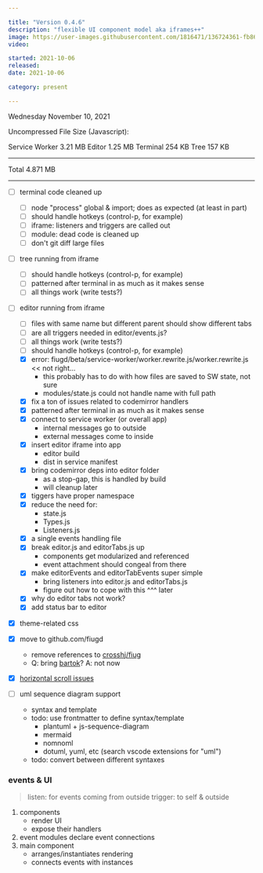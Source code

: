 ```yaml
---

title: "Version 0.4.6"
description: "flexible UI component model aka iframes++"
image: https://user-images.githubusercontent.com/1816471/136724361-fb869541-effb-40ce-b618-f86bec910acc.png
video:

started: 2021-10-06
released:
date: 2021-10-06

category: present

---
```


Wednesday November 10, 2021

Uncompressed File Size (Javascript):

Service Worker  3.21 MB
Editor          1.25 MB
Terminal         254 KB
Tree             157 KB

-----------------------
Total          4.871 MB

---


- [ ] terminal code cleaned up
	- [ ] node "process" global & import; does as expected (at least in part)
	- [ ] should handle hotkeys (control-p, for example)
	- [ ] iframe: listeners and triggers are called out
	- [ ] module: dead code is cleaned up
	- [ ] don't git diff large files

- [ ] tree running from iframe
	- [ ] should handle hotkeys (control-p, for example)
	- [ ] patterned after terminal in as much as it makes sense
	- [ ] all things work (write tests?)

- [ ] editor running from iframe
	- [ ] files with same name but different parent should show different tabs
	- [ ] are all triggers needed in editor/events.js?
	- [ ] all things work (write tests?)
	- [ ] should handle hotkeys (control-p, for example)
	- [X] error: fiugd/beta/service-worker/worker.rewrite.js/worker.rewrite.js << not right...
		- this probably has to do with how files are saved to SW state, not sure
		- modules/state.js could not handle name with full path
	- [X] fix a ton of issues related to codemirror handlers
	- [X] patterned after terminal in as much as it makes sense
	- [X] connect to service worker (or overall app)
		- internal messages go to outside
		- external messages come to inside
	- [X] insert editor iframe into app
		- editor build
		- dist in service manifest
	- [X] bring codemirror deps into editor folder
		- as a stop-gap, this is handled by build
		- will cleanup later
	- [X] tiggers have proper namespace
	- [X] reduce the need for:
		- state.js
		- Types.js
		- Listeners.js
	- [X] a single events handling file
	- [X] break editor.js and editorTabs.js up
		- components get modularized and referenced
		- event attachment should congeal from there
	- [X] make editorEvents and editorTabEvents super simple
		- bring listeners into editor.js and editorTabs.js
		- figure out how to cope with this ^^^ later
	- [X] why do editor tabs not work?
	- [X] add status bar to editor

- [X] theme-related css

- [X] move to github.com/fiugd
	- remove references to [crosshj/fiug](https://github.com/fiugd/beta/search?q=crosshj/fiug)
	- Q: bring [bartok](https://github.com/crosshj/bartok)? A: not now

- [X] [horizontal scroll issues](https://github.com/search?q=horizontal+repo%3Acrosshj%2Ffiug-beta+created%3A2021-10-19&type=Commits&ref=advsearch&l=&l=)

- [ ] uml sequence diagram support
	- syntax and template
	- todo: use frontmatter to define syntax/template
		- plantuml + js-sequence-diagram
		- mermaid
		- nomnoml
		- dotuml, yuml, etc (search vscode extensions for "uml")
	- todo: convert between different syntaxes

### events & UI
> listen: for events coming from outside
> trigger: to self & outside

1. components
	- render UI
	- expose their handlers
2. event modules declare event connections
3. main component
	- arranges/instantiates rendering
	- connects events with instances

